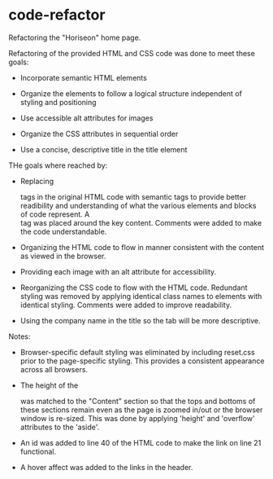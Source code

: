 # code-refactor

Refactoring the "Horiseon" home page.

Refactoring of the provided HTML and CSS code was done to meet these goals:

- Incorporate semantic HTML elements

- Organize the elements to follow a logical structure independent of styling and positioning

- Use accessible alt attributes for images

- Organize the CSS attributes in sequential order

- Use a concise, descriptive title in the title element


THe goals where reached by:

- Replacing <div> tags in the original HTML code with semantic tags to provide better readibility and understanding of what the various elements and blocks of code represent.  A <main> tag was placed around the key content.  Comments were added to make the code understandable.

- Organizing the HTML code to flow in manner consistent with the content as viewed in the browser.

- Providing each image with an alt attribute for accessibility.

- Reorganizing the CSS code to flow with the HTML code.  Redundant styling was removed by applying identical class names to elements with identical styling.  Comments were added to improve readability.

- Using the company name in the title so the tab will be more descriptive.

Notes:
- Browser-specific default styling was eliminated by including reset.css prior to the page-specific styling.  This provides a consistent appearance across all browsers.

- The height of the <aside class="benefits"> was matched to the "Content" section so that the tops and bottoms of these sections remain even as the page is zoomed in/out or the browser window is re-sized.  This was done by applying 'height' and 'overflow' attributes to the 'aside'.

- An id was added to line 40 of the HTML code to make the link on line 21 functional.

- A hover affect was added to the links in the header.

